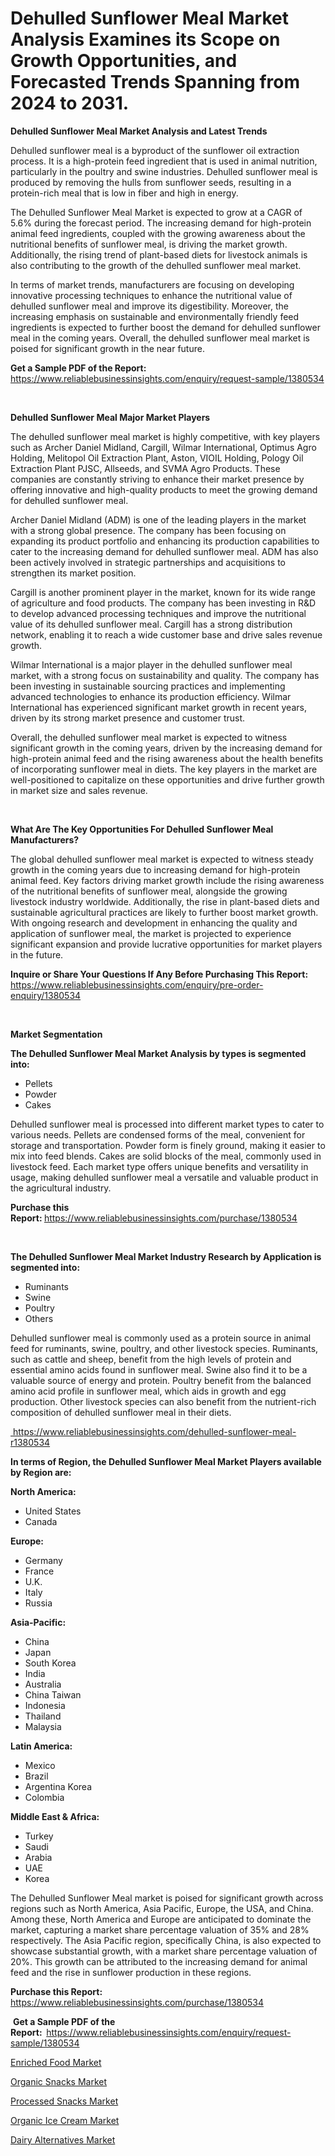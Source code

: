 <p><h1>Dehulled Sunflower Meal Market Analysis Examines its Scope on Growth Opportunities, and Forecasted Trends Spanning from 2024 to 2031.</h1></p><p><strong>Dehulled Sunflower Meal Market Analysis and Latest Trends</strong></p>
<p><p>Dehulled sunflower meal is a byproduct of the sunflower oil extraction process. It is a high-protein feed ingredient that is used in animal nutrition, particularly in the poultry and swine industries. Dehulled sunflower meal is produced by removing the hulls from sunflower seeds, resulting in a protein-rich meal that is low in fiber and high in energy.</p><p>The Dehulled Sunflower Meal Market is expected to grow at a CAGR of 5.6% during the forecast period. The increasing demand for high-protein animal feed ingredients, coupled with the growing awareness about the nutritional benefits of sunflower meal, is driving the market growth. Additionally, the rising trend of plant-based diets for livestock animals is also contributing to the growth of the dehulled sunflower meal market.</p><p>In terms of market trends, manufacturers are focusing on developing innovative processing techniques to enhance the nutritional value of dehulled sunflower meal and improve its digestibility. Moreover, the increasing emphasis on sustainable and environmentally friendly feed ingredients is expected to further boost the demand for dehulled sunflower meal in the coming years. Overall, the dehulled sunflower meal market is poised for significant growth in the near future.</p></p>
<p><strong>Get a Sample PDF of the Report:&nbsp;</strong> <a href="https://www.reliablebusinessinsights.com/enquiry/request-sample/1380534">https://www.reliablebusinessinsights.com/enquiry/request-sample/1380534</a></p>
<p>&nbsp;</p>
<p><strong>Dehulled Sunflower Meal Major Market Players</strong></p>
<p><p>The dehulled sunflower meal market is highly competitive, with key players such as Archer Daniel Midland, Cargill, Wilmar International, Optimus Agro Holding, Melitopol Oil Extraction Plant, Aston, VIOIL Holding, Pology Oil Extraction Plant PJSC, Allseeds, and SVMA Agro Products. These companies are constantly striving to enhance their market presence by offering innovative and high-quality products to meet the growing demand for dehulled sunflower meal.</p><p>Archer Daniel Midland (ADM) is one of the leading players in the market with a strong global presence. The company has been focusing on expanding its product portfolio and enhancing its production capabilities to cater to the increasing demand for dehulled sunflower meal. ADM has also been actively involved in strategic partnerships and acquisitions to strengthen its market position.</p><p>Cargill is another prominent player in the market, known for its wide range of agriculture and food products. The company has been investing in R&D to develop advanced processing techniques and improve the nutritional value of its dehulled sunflower meal. Cargill has a strong distribution network, enabling it to reach a wide customer base and drive sales revenue growth.</p><p>Wilmar International is a major player in the dehulled sunflower meal market, with a strong focus on sustainability and quality. The company has been investing in sustainable sourcing practices and implementing advanced technologies to enhance its production efficiency. Wilmar International has experienced significant market growth in recent years, driven by its strong market presence and customer trust.</p><p>Overall, the dehulled sunflower meal market is expected to witness significant growth in the coming years, driven by the increasing demand for high-protein animal feed and the rising awareness about the health benefits of incorporating sunflower meal in diets. The key players in the market are well-positioned to capitalize on these opportunities and drive further growth in market size and sales revenue.</p></p>
<p>&nbsp;</p>
<p><strong>What Are The Key Opportunities For Dehulled Sunflower Meal Manufacturers?</strong></p>
<p><p>The global dehulled sunflower meal market is expected to witness steady growth in the coming years due to increasing demand for high-protein animal feed. Key factors driving market growth include the rising awareness of the nutritional benefits of sunflower meal, alongside the growing livestock industry worldwide. Additionally, the rise in plant-based diets and sustainable agricultural practices are likely to further boost market growth. With ongoing research and development in enhancing the quality and application of sunflower meal, the market is projected to experience significant expansion and provide lucrative opportunities for market players in the future.</p></p>
<p><strong>Inquire or Share Your Questions If Any Before Purchasing This Report:</strong> <a href="https://www.reliablebusinessinsights.com/enquiry/pre-order-enquiry/1380534">https://www.reliablebusinessinsights.com/enquiry/pre-order-enquiry/1380534</a></p>
<p>&nbsp;</p>
<p><strong>Market Segmentation</strong></p>
<p><strong>The Dehulled Sunflower Meal Market Analysis by types is segmented into:</strong></p>
<p><ul><li>Pellets</li><li>Powder</li><li>Cakes</li></ul></p>
<p><p>Dehulled sunflower meal is processed into different market types to cater to various needs. Pellets are condensed forms of the meal, convenient for storage and transportation. Powder form is finely ground, making it easier to mix into feed blends. Cakes are solid blocks of the meal, commonly used in livestock feed. Each market type offers unique benefits and versatility in usage, making dehulled sunflower meal a versatile and valuable product in the agricultural industry.</p></p>
<p><strong>Purchase this Report:&nbsp;</strong><a href="https://www.reliablebusinessinsights.com/purchase/1380534">https://www.reliablebusinessinsights.com/purchase/1380534</a></p>
<p>&nbsp;</p>
<p><strong>The Dehulled Sunflower Meal Market Industry Research by Application is segmented into:</strong></p>
<p><ul><li>Ruminants</li><li>Swine</li><li>Poultry</li><li>Others</li></ul></p>
<p><p>Dehulled sunflower meal is commonly used as a protein source in animal feed for ruminants, swine, poultry, and other livestock species. Ruminants, such as cattle and sheep, benefit from the high levels of protein and essential amino acids found in sunflower meal. Swine also find it to be a valuable source of energy and protein. Poultry benefit from the balanced amino acid profile in sunflower meal, which aids in growth and egg production. Other livestock species can also benefit from the nutrient-rich composition of dehulled sunflower meal in their diets.</p></p>
<p><a href="https://www.reliablebusinessinsights.com/dehulled-sunflower-meal-r1380534">&nbsp;https://www.reliablebusinessinsights.com/dehulled-sunflower-meal-r1380534</a></p>
<p><strong>In terms of Region, the Dehulled Sunflower Meal Market Players available by Region are:</strong></p>
<p>
    <p> <strong> North America: </strong>
        <ul>
            <li>United States</li>
            <li>Canada</li>
        </ul>
        </p> 
    <p> <strong> Europe: </strong>
        <ul>
            <li>Germany</li>
            <li>France</li>
            <li>U.K.</li>
            <li>Italy</li>
            <li>Russia</li>
        </ul>
        </p> 
    <p> <strong> Asia-Pacific: </strong>
        <ul>
            <li>China</li>
            <li>Japan</li>
            <li>South Korea</li>
            <li>India</li>
            <li>Australia</li>
            <li>China Taiwan</li>
            <li>Indonesia</li>
            <li>Thailand</li>
            <li>Malaysia</li>
        </ul>
        </p> 
    <p> <strong> Latin America: </strong>
        <ul>
            <li>Mexico</li>
            <li>Brazil</li>
            <li>Argentina Korea</li>
            <li>Colombia</li>
        </ul>
        </p> 
    <p> <strong> Middle East & Africa: </strong>
        <ul>
            <li>Turkey</li>
            <li>Saudi</li>
            <li>Arabia</li>
            <li>UAE</li>
            <li>Korea</li>
        </ul>
    </p>
    </p>
<p><p>The Dehulled Sunflower Meal market is poised for significant growth across regions such as North America, Asia Pacific, Europe, the USA, and China. Among these, North America and Europe are anticipated to dominate the market, capturing a market share percentage valuation of 35% and 28% respectively. The Asia Pacific region, specifically China, is also expected to showcase substantial growth, with a market share percentage valuation of 20%. This growth can be attributed to the increasing demand for animal feed and the rise in sunflower production in these regions.</p></p>
<p><strong>Purchase this Report: </strong><a href="https://www.reliablebusinessinsights.com/purchase/1380534">https://www.reliablebusinessinsights.com/purchase/1380534</a></p>
<p>&nbsp;<strong>Get a Sample PDF of the Report:&nbsp;&nbsp;</strong><a href="https://www.reliablebusinessinsights.com/enquiry/request-sample/1380534">https://www.reliablebusinessinsights.com/enquiry/request-sample/1380534</a></p>
<p><strong></strong></p>
<p><p><a href="https://github.com/jadenRaynor/Market-Research-Report-List-1/blob/main/enriched-food-market.md">Enriched Food Market</a></p><p><a href="https://github.com/mauripalmi/Market-Research-Report-List-4/blob/main/organic-snacks-market.md">Organic Snacks Market</a></p><p><a href="https://github.com/gulaimolin/Market-Research-Report-List-5/blob/main/processed-snacks-market.md">Processed Snacks Market</a></p><p><a href="https://github.com/RoccoManning/Market-Research-Report-List-6/blob/main/organic-ice-cream-market.md">Organic Ice Cream Market</a></p><p><a href="https://github.com/ranaacryptoaddmin/Market-Research-Report-List-1/blob/main/dairy-alternatives-market.md">Dairy Alternatives Market</a></p></p>